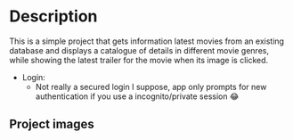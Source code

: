 # Description

This is a simple project that gets information latest movies from an existing database and displays a catalogue of details in different movie genres, while showing the latest trailer for the movie when its image is clicked.

- Login:
  - Not really a secured login I suppose, app only prompts for new authentication if you use a incognito/private session 😂

## Project images
